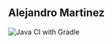 ## Alejandro Martinez
![Java CI with Gradle](https://github.com/alexMtzRivero/OOP_homeworks/workflows/Java%20CI%20with%20Gradle/badge.svg)
    
